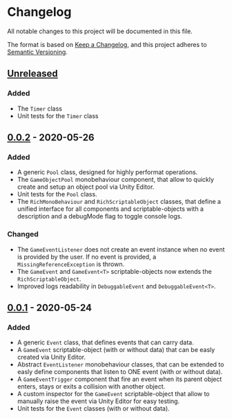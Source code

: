 # Changelog
All notable changes to this project will be documented in this file.

The format is based on [Keep a Changelog][], and this project adheres to [Semantic Versioning][].  

[Keep a Changelog]: https://keepachangelog.com/en/1.0.0/
[Semantic Versioning]: https://semver.org/spec/v2.0.0.html


## [Unreleased]
### Added
 - 	The `Timer` class 
 - 	Unit tests for the `Timer` class
 

## [0.0.2] - 2020-05-26
### Added
 - 	A generic `Pool` class, designed for highly performat operations.
 - 	The `GameObjectPool` monobehaviour component, that allow to quickly create and setup an object pool 
 	via Unity Editor.
 -  Unit tests for the `Pool` class.
 -	The `RichMonoBehaviour` and `RichScriptableObject` classes, that define a unified interface for all 
	components and scriptable-objects with a description and a debugMode flag to toggle console logs.

### Changed
 -	The `GameEventListener` does not create an event instance when no event is provided by the user. 
	If no event is provided, a `MissingReferenceException` is thrown.
 -	The `GameEvent` and `GameEvent<T>` scriptable-objects now extends the `RichScriptableObject`.
 -	Improved logs readability in `DebuggableEvent` and `DebuggableEvent<T>`.


## [0.0.1] - 2020-05-24
### Added
 - 	A generic `Event` class, that defines events that can carry data.
 -  A `GameEvent` scriptable-object (with or without data) that can be easly created via Unity Editor.
 -  Abstract `EventListener` monobehaviour classes, that can be extended to easly define components that 
    listen to ONE event (with or without data).
 -  A `GameEventTrigger` component that fire an event when its parent object enters, stays or exits a 
    collision with another object.
 -  A custom inspector for the `GameEvent` scriptable-object that allow to manually raise the event via 
    Unity Editor for easy testing.
 -  Unit tests for the `Event` classes (with or without data).


[Unreleased]: https://github.com/Amheklerior/unity-core-library/compare/0.0.2...HEAD
[0.0.2]: https://github.com/Amheklerior/unity-core-library/compare/0.0.1...0.0.2
[0.0.1]: https://github.com/Amheklerior/unity-core-library/tree/0.0.1
